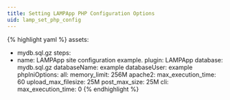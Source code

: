 ```yaml
---
title: Setting LAMPApp PHP Configuration Options
uid: lamp_set_php_config
---
```


{% highlight yaml %}
assets:
  - mydb.sql.gz
steps:
  - name: LAMPApp site configuration example.
    plugin: LAMPApp
    database: mydb.sql.gz
    databaseName: example
    databaseUser: example
    phpIniOptions:
      all:
        memory_limit: 256M
      apache2:
        max_execution_time: 60
        upload_max_filesize: 25M
        post_max_size: 25M
      cli:
        max_execution_time: 0
{% endhighlight %}
